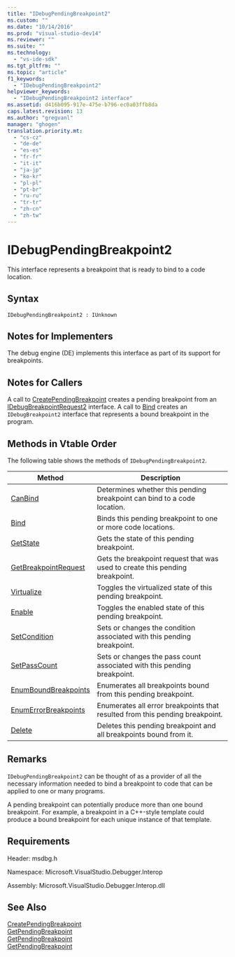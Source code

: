 ```yaml
---
title: "IDebugPendingBreakpoint2"
ms.custom: ""
ms.date: "10/14/2016"
ms.prod: "visual-studio-dev14"
ms.reviewer: ""
ms.suite: ""
ms.technology: 
  - "vs-ide-sdk"
ms.tgt_pltfrm: ""
ms.topic: "article"
f1_keywords: 
  - "IDebugPendingBreakpoint2"
helpviewer_keywords: 
  - "IDebugPendingBreakpoint2 interface"
ms.assetid: d416b095-917e-475e-b796-ec0a03ffb8da
caps.latest.revision: 13
ms.author: "gregvanl"
manager: "ghogen"
translation.priority.mt: 
  - "cs-cz"
  - "de-de"
  - "es-es"
  - "fr-fr"
  - "it-it"
  - "ja-jp"
  - "ko-kr"
  - "pl-pl"
  - "pt-br"
  - "ru-ru"
  - "tr-tr"
  - "zh-cn"
  - "zh-tw"
---
```

# IDebugPendingBreakpoint2
This interface represents a breakpoint that is ready to bind to a code location.  
  
## Syntax  
  
```  
IDebugPendingBreakpoint2 : IUnknown  
```  
  
## Notes for Implementers  
 The debug engine (DE) implements this interface as part of its support for breakpoints.  
  
## Notes for Callers  
 A call to [CreatePendingBreakpoint](../extensibility/idebugengine2--creatependingbreakpoint.md) creates a pending breakpoint from an [IDebugBreakpointRequest2](../extensibility/idebugbreakpointrequest2.md) interface. A call to [Bind](../extensibility/idebugpendingbreakpoint2--bind.md) creates an `IDebugBreakpoint2` interface that represents a bound breakpoint in the program.  
  
## Methods in Vtable Order  
 The following table shows the methods of `IDebugPendingBreakpoint2`.  
  
|Method|Description|  
|------------|-----------------|  
|[CanBind](../extensibility/idebugpendingbreakpoint2--canbind.md)|Determines whether this pending breakpoint can bind to a code location.|  
|[Bind](../extensibility/idebugpendingbreakpoint2--bind.md)|Binds this pending breakpoint to one or more code locations.|  
|[GetState](../extensibility/idebugpendingbreakpoint2--getstate.md)|Gets the state of this pending breakpoint.|  
|[GetBreakpointRequest](../extensibility/idebugpendingbreakpoint2--getbreakpointrequest.md)|Gets the breakpoint request that was used to create this pending breakpoint.|  
|[Virtualize](../extensibility/idebugpendingbreakpoint2--virtualize.md)|Toggles the virtualized state of this pending breakpoint.|  
|[Enable](../extensibility/idebugpendingbreakpoint2--enable.md)|Toggles the enabled state of this pending breakpoint.|  
|[SetCondition](../extensibility/idebugpendingbreakpoint2--setcondition.md)|Sets or changes the condition associated with this pending breakpoint.|  
|[SetPassCount](../extensibility/idebugpendingbreakpoint2--setpasscount.md)|Sets or changes the pass count associated with this pending breakpoint.|  
|[EnumBoundBreakpoints](../extensibility/idebugpendingbreakpoint2--enumboundbreakpoints.md)|Enumerates all breakpoints bound from this pending breakpoint.|  
|[EnumErrorBreakpoints](../extensibility/idebugpendingbreakpoint2--enumerrorbreakpoints.md)|Enumerates all error breakpoints that resulted from this pending breakpoint.|  
|[Delete](../extensibility/idebugpendingbreakpoint2--delete.md)|Deletes this pending breakpoint and all breakpoints bound from it.|  
  
## Remarks  
 `IDebugPendingBreakpoint2` can be thought of as a provider of all the necessary information needed to bind a breakpoint to code that can be applied to one or many programs.  
  
 A pending breakpoint can potentially produce more than one bound breakpoint. For example, a breakpoint in a C++-style template could produce a bound breakpoint for each unique instance of that template.  
  
## Requirements  
 Header: msdbg.h  
  
 Namespace: Microsoft.VisualStudio.Debugger.Interop  
  
 Assembly: Microsoft.VisualStudio.Debugger.Interop.dll  
  
## See Also  
 [CreatePendingBreakpoint](../extensibility/idebugengine2--creatependingbreakpoint.md)   
 [GetPendingBreakpoint](../extensibility/idebugbreakpointboundevent2--getpendingbreakpoint.md)   
 [GetPendingBreakpoint](../extensibility/idebugboundbreakpoint2--getpendingbreakpoint.md)   
 [GetPendingBreakpoint](../extensibility/idebugerrorbreakpoint2--getpendingbreakpoint.md)